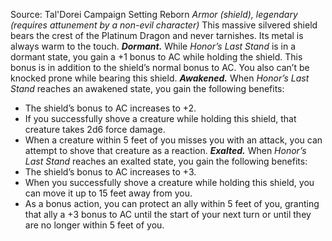 Source: Tal'Dorei Campaign Setting Reborn
*Armor (shield), legendary (requires attunement by a non-evil character)*
This massive silvered shield bears the crest of the Platinum Dragon and never tarnishes. Its metal is always warm to the touch.
***Dormant.*** While *Honor’s Last Stand* is in a dormant state, you gain a +1 bonus to AC while holding the shield. This bonus is in addition to the shield’s normal bonus to AC. You also can’t be knocked prone while bearing this shield.
***Awakened.*** When *Honor’s Last Stand* reaches an awakened state, you gain the following benefits:
* The shield’s bonus to AC increases to +2.
* If you successfully shove a creature while holding this shield, that creature takes 2d6 force damage.
* When a creature within 5 feet of you misses you with an attack, you can attempt to shove that creature as a reaction.
***Exalted.*** When *Honor’s Last Stand* reaches an exalted state, you gain the following benefits:
* The shield’s bonus to AC increases to +3.
* When you successfully shove a creature while holding this shield, you can move it up to 15 feet away from you.
* As a bonus action, you can protect an ally within 5 feet of you, granting that ally a +3 bonus to AC until the start of your next turn or until they are no longer within 5 feet of you.